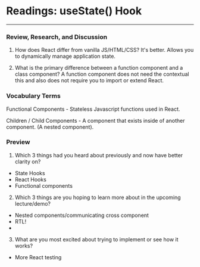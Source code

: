 # Readings: useState() Hook
-------------------------------------------------

### Review, Research, and Discussion

1. How does React differ from vanilla JS/HTML/CSS?
  It's better. Allows you to dynamically manage application state.

2. What is the primary difference between a function component and a class component?
  A function component does not need the contextual this and also does not require you to import or extend React.


### Vocabulary Terms

Functional Components - Stateless Javascript functions used in React.

Children / Child Components - A component that exists inside of another component. (A nested component).

### Preview

1. Which 3 things had you heard about previously and now have better clarity on?
  - State Hooks
  - React Hooks
  - Functional components
2. Which 3 things are you hoping to learn more about in the upcoming lecture/demo?
  - Nested components/communicating cross component
  - RTL!
  - 
3. What are you most excited about trying to implement or see how it works?
  - More React testing